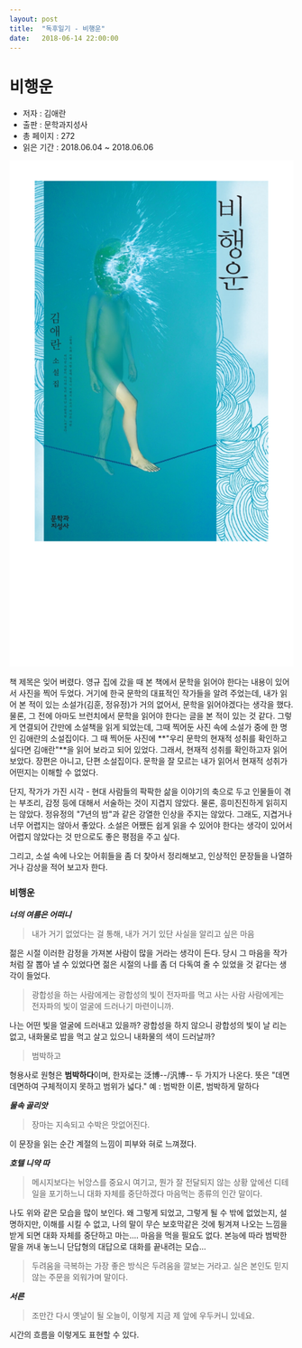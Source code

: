 ```yaml
---
layout: post
title:  "독후일기 - 비행운"
date:   2018-06-14 22:00:00
---
```



# 비행운

- 저자 : 김애란
- 출판 : 문학과지성사
- 총 페이지 : 272
- 읽은 기간 : 2018.06.04 ~ 2018.06.06



![book image](/images/20180614-01.png)



책 제목은 잊어 버렸다. 영규 집에 갔을 때 본 책에서 문학을 읽어야 한다는 내용이 있어서 사진을 찍어 두었다. 거기에 한국 문학의 대표적인 작가들을 알려 주었는데, 내가 읽어 본 적이 있는 소설가(김훈, 정유정)가 거의 없어서, 문학을 읽어야겠다는 생각을 했다. 물론, 그 전에 아마도 브런치에서 문학을 읽어야 한다는 글을 본 적이 있는 것 같다. 그렇게 연결되어 간만에 소설책을 읽게 되었는데, 그때 찍어둔 사진 속에 소설가 중에 한 명인 김애란의 소설집이다. 그 때 찍어둔 사진에 **"우리 문학의 현재적 성취를 확인하고 싶다면 김애란"**을 읽어 보라고 되어 있었다. 그래서, 현재적 성취를 확인하고자 읽어 보았다. 장편은 아니고, 단편 소설집이다. 문학을 잘 모르는 내가 읽어서 현재적 성취가 어떤지는 이해할 수 없었다.

단지, 작가가 가진 시각 - 현대 사람들의 팍팍한 삶을 이야기의 축으로 두고 인물들이 겪는 부조리, 감정 등에 대해서 서술하는 것이 지겹지 않았다. 물론, 흥미진진하게 읽히지는 않았다. 정유정의 "7년의 밤"과 같은 강열한 인상을 주지는 않았다. 그래도, 지겹거나 너무 어렵지는 않아서 좋았다. 소설은 어쨌든 쉽게 읽을 수 있어야 한다는 생각이 있어서 어렵지 않았다는 것 만으로도 좋은 평점을 주고 싶다.

그리고, 소설 속에 나오는 어휘들을 좀 더 찾아서 정리해보고, 인상적인 문장들을 나열하거나 감상을 적어 보고자 한다.

### 비행운

***너의 여름은 어떠니***

> 내가 거기 없었다는 걸 통해, 내가 거기 있단 사실을 알리고 싶은 마음

젊은 시절 이러한 감정을 가져본 사람이 많을 거라는 생각이 든다. 당시 그 마음을 작가처럼 잘 뽑아 낼 수 있었다면 젊은 시절의 나를 좀 더 다독여 줄 수 있었을 것 같다는 생각이 들었다.


> 광합성을 하는 사람에게는 광합성의 빛이 전자파를 먹고 사는 사람 사람에게는 전자파의 빛이 얼굴에 드러나기 마련이니까.

나는 어떤 빛을 얼굴에 드러내고 있을까? 광합성을 하지 않으니 광합성의 빛이 날 리는 없고, 내화물로 밥을 먹고 살고 있으니 내화물의 색이 드러날까?


> 범박하고

형용사로 원형은 **범박하다**이며, 한자로는 泛博--/汎博-- 두 가지가 나온다.
뜻은 "데면데면하여 구체적이지 못하고 범위가 넓다."
예 : 범박한 이론, 범박하게 말하다


***물속 골리앗***

> 장마는 지속되고 수박은 맛없어진다.

이 문장을 읽는 순간 계절의 느낌이 피부와 혀로 느껴졌다.


***호텔 니약 따***

> 메시지보다는 뉘앙스를 중요시 여기고, 뭔가 잘 전달되지 않는 상황 앞에선 디테일을 포기하느니 대화 자체를 중단하겠다 마음먹는 종류의 인간 말이다.

나도 위와 같은 모습을 많이 보인다. 왜 그렇게 되었고, 그렇게 될 수 밖에 없었는지, 설명하지만, 이해를 시킬 수 없고, 나의 말이 무슨 보호막같은 것에 튕겨져 나오는 느낌을 받게 되면 대화 자체를 중단하고 마는....
마음을 먹을 필요도 없다. 본능에 따라 범박한 말을 꺼내 놓느니 단답형의 대답으로 대화를 끝내려는 모습...

> 두려움을 극복하는 가장 좋은 방식은 두려움을 깔보는 거라고. 실은 본인도 믿지 않는 주문을 외워가며 말이다.


***서른***

> 조만간 다시 옛날이 될 오늘이, 이렇게 지금 제 앞에 우두커니 있네요.

시간의 흐름을 이렇게도 표현할 수 있다.

